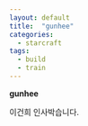 ```yaml
---
layout: default
title:  "gunhee"
categories:
  - starcraft
tags:
  - build
  - train
---
```



**gunhee**

이건희 인사박습니다. 
